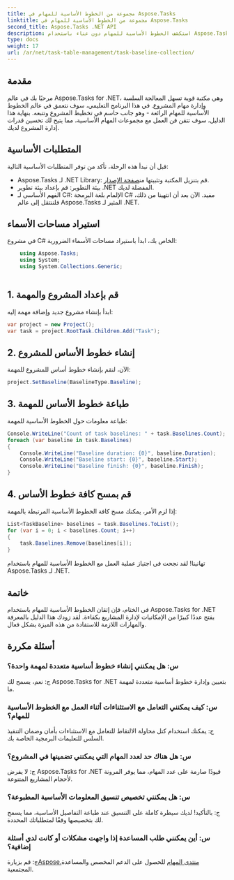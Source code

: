 ```yaml
---
title: مجموعة من الخطوط الأساسية للمهام في Aspose.Tasks
linktitle: مجموعة من الخطوط الأساسية للمهام في Aspose.Tasks
second_title: Aspose.Tasks .NET API
description: استكشف الخطوط الأساسية للمهام دون عناء باستخدام Aspose.Tasks لـ .NET. أصبحت إدارة المشاريع الفعالة بسيطة. التحميل الان! #Aspose.Tasks #MS Project
type: docs
weight: 17
url: /ar/net/task-table-management/task-baseline-collection/
---
```

## مقدمة
مرحبًا بك في عالم Aspose.Tasks for .NET، وهي مكتبة قوية تسهل المعالجة السلسة وإدارة مهام المشروع. في هذا البرنامج التعليمي، سوف نتعمق في عالم الخطوط الأساسية للمهام الرائعة - وهو جانب حاسم في تخطيط المشروع وتتبعه. بنهاية هذا الدليل، سوف تتقن فن العمل مع مجموعات المهام الأساسية، مما يتيح لك تحسين قدرات إدارة المشروع لديك.
## المتطلبات الأساسية
قبل أن نبدأ هذه الرحلة، تأكد من توفر المتطلبات الأساسية التالية:
-  Aspose.Tasks لـ .NET Library: قم بتنزيل المكتبة وتثبيتها من[صفحة الإصدار](https://releases.aspose.com/tasks/net/).
- بيئة التطوير: قم بإعداد بيئة تطوير .NET المفضلة لديك.
- الفهم الأساسي لـ C#: الإلمام بلغة البرمجة C# مفيد.
الآن بعد أن انتهينا من ذلك، فلننتقل إلى عالم Aspose.Tasks المثير لـ .NET.
## استيراد مساحات الأسماء
في مشروع C# الخاص بك، ابدأ باستيراد مساحات الأسماء الضرورية:
```csharp
    using Aspose.Tasks;
    using System;
    using System.Collections.Generic;
    
```
## 1. قم بإعداد المشروع والمهمة
ابدأ بإنشاء مشروع جديد وإضافة مهمة إليه:
```csharp
var project = new Project();
var task = project.RootTask.Children.Add("Task");
```
## 2. إنشاء خطوط الأساس للمشروع
الآن، لنقم بإنشاء خطوط أساس للمشروع للمهمة:
```csharp
project.SetBaseline(BaselineType.Baseline);
```
## 3. طباعة خطوط الأساس للمهمة
طباعة معلومات حول الخطوط الأساسية للمهمة:
```csharp
Console.WriteLine("Count of task baselines: " + task.Baselines.Count);
foreach (var baseline in task.Baselines)
{
    Console.WriteLine("Baseline duration: {0}", baseline.Duration);
    Console.WriteLine("Baseline start: {0}", baseline.Start);
    Console.WriteLine("Baseline finish: {0}", baseline.Finish);
}
```
## 4. قم بمسح كافة خطوط الأساس
إذا لزم الأمر، يمكنك مسح كافة الخطوط الأساسية المرتبطة بالمهمة:
```csharp
List<TaskBaseline> baselines = task.Baselines.ToList();
for (var i = 0; i < baselines.Count; i++)
{
    task.Baselines.Remove(baselines[i]);
}
```
تهانينا! لقد نجحت في اجتياز عملية العمل مع الخطوط الأساسية للمهام باستخدام Aspose.Tasks لـ .NET.
## خاتمة
في الختام، فإن إتقان الخطوط الأساسية للمهام باستخدام Aspose.Tasks for .NET يفتح عددًا كبيرًا من الإمكانيات لإدارة المشاريع بكفاءة. لقد زودك هذا الدليل بالمعرفة والمهارات اللازمة للاستفادة من هذه الميزة بشكل فعال.
## أسئلة مكررة
### س: هل يمكنني إنشاء خطوط أساسية متعددة لمهمة واحدة؟
ج: نعم، يسمح لك Aspose.Tasks for .NET بتعيين وإدارة خطوط أساسية متعددة لمهمة ما.
### س: كيف يمكنني التعامل مع الاستثناءات أثناء العمل مع الخطوط الأساسية للمهام؟
ج: يمكنك استخدام كتل محاولة الالتقاط للتعامل مع الاستثناءات بأمان وضمان التنفيذ السلس للتعليمات البرمجية الخاصة بك.
### س: هل هناك حد لعدد المهام التي يمكنني تضمينها في المشروع؟
ج: لا يفرض Aspose.Tasks for .NET قيودًا صارمة على عدد المهام، مما يوفر المرونة لأحجام المشاريع المتنوعة.
### س: هل يمكنني تخصيص تنسيق المعلومات الأساسية المطبوعة؟
ج: بالتأكيد! لديك سيطرة كاملة على التنسيق عند طباعة التفاصيل الأساسية، مما يسمح لك بتخصيصها وفقًا لمتطلباتك المحددة.
### س: أين يمكنني طلب المساعدة إذا واجهت مشكلات أو كانت لدي أسئلة إضافية؟
 ج: قم بزيارة[Aspose.منتدى المهام](https://forum.aspose.com/c/tasks/15) للحصول على الدعم المخصص والمساعدة المجتمعية.